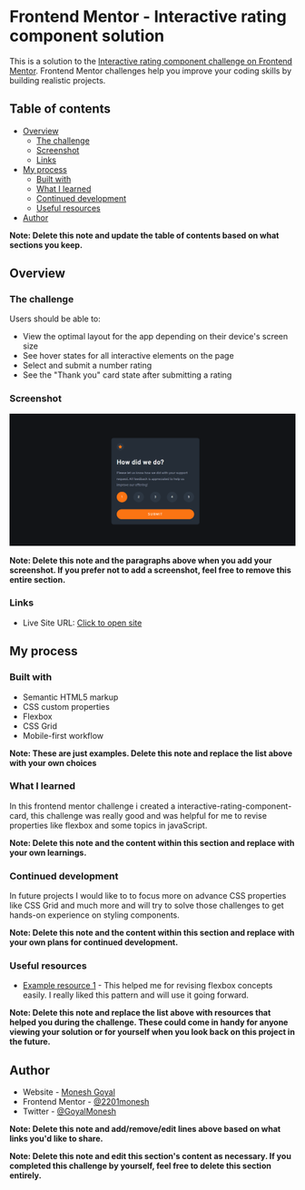 # Frontend Mentor - Interactive rating component solution

This is a solution to the [Interactive rating component challenge on Frontend Mentor](https://www.frontendmentor.io/challenges/interactive-rating-component-koxpeBUmI). Frontend Mentor challenges help you improve your coding skills by building realistic projects.

## Table of contents

- [Overview](#overview)
  - [The challenge](#the-challenge)
  - [Screenshot](#screenshot)
  - [Links](#links)
- [My process](#my-process)
  - [Built with](#built-with)
  - [What I learned](#what-i-learned)
  - [Continued development](#continued-development)
  - [Useful resources](#useful-resources)
- [Author](#author)

**Note: Delete this note and update the table of contents based on what sections you keep.**

## Overview

### The challenge

Users should be able to:

- View the optimal layout for the app depending on their device's screen size
- See hover states for all interactive elements on the page
- Select and submit a number rating
- See the "Thank you" card state after submitting a rating

### Screenshot

![](./images/fmc2.png)

**Note: Delete this note and the paragraphs above when you add your screenshot. If you prefer not to add a screenshot, feel free to remove this entire section.**

### Links

- Live Site URL: [Click to open site](https://monesh-frontend-mentor-challenge2.netlify.app)

## My process

### Built with

- Semantic HTML5 markup
- CSS custom properties
- Flexbox
- CSS Grid
- Mobile-first workflow

**Note: These are just examples. Delete this note and replace the list above with your own choices**

### What I learned

In this frontend mentor challenge i created a interactive-rating-component-card, this challenge was really good and was helpful for me to revise properties like flexbox and some topics in javaScript.

**Note: Delete this note and the content within this section and replace with your own learnings.**

### Continued development

In future projects I would like to to focus more on advance CSS properties like CSS Grid and much more and will try to solve those challenges to get hands-on experience on styling components.

**Note: Delete this note and the content within this section and replace with your own plans for continued development.**

### Useful resources

- [Example resource 1](https://developer.mozilla.org/en-US/docs/Learn/CSS/CSS_layout/Flexbox) - This helped me for revising flexbox concepts easily. I really liked this pattern and will use it going forward.

**Note: Delete this note and replace the list above with resources that helped you during the challenge. These could come in handy for anyone viewing your solution or for yourself when you look back on this project in the future.**

## Author

- Website - [Monesh Goyal](https://2201monesh.github.io/Monesh-Goyal/)
- Frontend Mentor - [@2201monesh](https://www.frontendmentor.io/profile/2201monesh)
- Twitter - [@GoyalMonesh](https://www.twitter.com/GoyalMonesh)

**Note: Delete this note and add/remove/edit lines above based on what links you'd like to share.**

**Note: Delete this note and edit this section's content as necessary. If you completed this challenge by yourself, feel free to delete this section entirely.**
